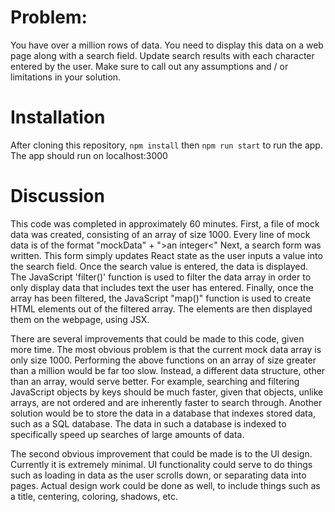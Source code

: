 # Problem: 
You have over a million rows of data. You need to display this data on a web page along with a search field. Update search results with each character entered by the user. Make sure to call out any assumptions and / or limitations in your solution.

# Installation
After cloning this repository, `npm install` then `npm run start` to run the app. The app should run on localhost:3000
# Discussion 

This code was completed in approximately 60 minutes. First, a file of mock data was created, consisting of an array of size 1000. Every line of mock data is of the format "mockData" + "&gt;an integer&lt;" Next, a search form was written. This form simply updates React state as the user inputs a value into the search field. Once the search value is entered, the data is displayed. The JavaScript 'filter()' function is used to filter the data array in order to only display data that includes text the user has entered. Finally, once the array has been filtered, the JavaScript "map()" function is used to create HTML elements out of the filtered array. The elements are then displayed them on the webpage, using JSX.

There are several improvements that could be made to this code, given more time. The most obvious problem is that the current mock data array is only size 1000. Performing the above functions on an array of size greater than a million would be far too slow. Instead, a different data structure, other than an array, would serve better. For example, searching and filtering JavaScript objects by keys should be much faster, given that objects, unlike arrays, are not ordered and are inherently faster to search through. Another solution would be to store the data in a database that indexes stored data, such as a SQL database. The data in such a database is indexed to specifically speed up searches of large amounts of data. 

The second obvious improvement that could be made is to the UI design. Currently it is extremely minimal. UI functionality could serve to do things such as loading in data as the user scrolls down, or separating data into pages. Actual design work could be done as well, to include things such as a title, centering, coloring, shadows, etc. 